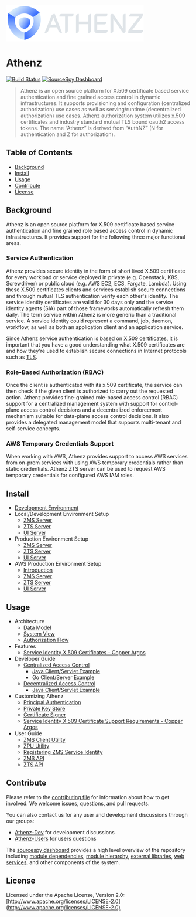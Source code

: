 ![Athenz](docs/images/athenz-logo.png)

# Athenz

[![Build Status](https://cd.screwdriver.cd/pipelines/6418/events)](https://cd.screwdriver.cd/pipelines/6418/events)
[![SourceSpy Dashboard](https://sourcespy.com/shield.svg)](https://sourcespy.com/github/yahooathenz/)

> Athenz is an open source platform for X.509 certificate based service authentication and fine grained access control in dynamic infrastructures. It supports provisioning and configuration (centralized authorization) use cases as well as serving/runtime (decentralized authorization) use cases. Athenz authorization system utilizes x.509 certificates and industry standard mutual TLS bound oauth2 access tokens. The name “Athenz” is derived from “AuthNZ” (N for authentication and Z for authorization).

## Table of Contents

* [Background](#background)
* [Install](#install)
* [Usage](#usage)
* [Contribute](#contribute)
* [License](#license)

## Background

Athenz is an open source platform for X.509 certificate based service authentication
and fine grained role based access control in dynamic infrastructures. It provides
support for the following three major functional areas.

### Service Authentication

Athenz provides secure identity in the form of short lived X.509 certificate
for every workload or service deployed in private (e.g. Openstack, K8S, Screwdriver)
or public cloud (e.g. AWS EC2, ECS, Fargate, Lambda). Using these X.509 certificates
clients and services establish secure connections and through mutual TLS authentication verify
each other's identity. The service identity certificates are valid for 30 days only
and the service identity agents (SIA) part of those frameworks automatically refresh
them daily. The term service within Athenz is more generic than a traditional service.
A service identity could represent a command, job, daemon, workflow, as well as both an
application client and an application service.

Since Athenz service authentication is based on
[X.509 certificates](https://en.wikipedia.org/wiki/X.509), it is
important that you have a good understanding what X.509 certificates are
and how they're used to establish secure connections in Internet protocols
such as [TLS](https://en.wikipedia.org/wiki/Transport_Layer_Security).

### Role-Based Authorization (RBAC)

Once the client is authenticated with its x.509 certificate, the service
can then check if the given client is authorized to carry out the requested
action. Athenz provides fine-grained role-based access control (RBAC) support
for a centralized management system with support for control-plane access control
decisions and a decentralized enforcement mechanism suitable for data-plane
access control decisions. It also provides a delegated management model that
supports multi-tenant and self-service concepts.

### AWS Temporary Credentials Support

When working with AWS, Athenz provides support to access AWS services
from on-prem services with using AWS temporary credentials rather than
static credentials. Athenz ZTS server can be used to request AWS temporary
credentials for configured AWS IAM roles.

## Install

* [Development Environment](docs/dev_environment.md)
* Local/Development Environment Setup
    * [ZMS Server](docs/setup_zms.md)
    * [ZTS Server](docs/setup_zts.md)
    * [UI Server](docs/setup_ui.md)
* Production Environment Setup
    * [ZMS Server](docs/setup_zms_prod.md)
    * [ZTS Server](docs/setup_zts_prod.md)
    * [UI Server](docs/setup_ui_prod.md)
* AWS Production Environment Setup
    * [Introduction](docs/aws_athenz_setup.md)
    * [ZMS Server](docs/aws_zms_setup.md)
    * [ZTS Server](docs/aws_zts_setup.md)
    * [UI Server](docs/aws_ui_setup.md)

## Usage

* Architecture
    * [Data Model](docs/data_model.md)
    * [System View](docs/system_view.md)
    * [Authorization Flow](docs/auth_flow.md)
* Features
    * [Service Identity X.509 Certificates - Copper Argos](docs/copper_argos.md)
* Developer Guide
    * [Centralized Access Control](docs/decent_authz_flow.md)
        * [Java Client/Servlet Example](docs/example_java_centralized_access.md)
        * [Go Client/Server Example](docs/example_go_centralized_access.md)
    * [Decentralized Access Control](docs/decent_authz_flow.md)
        * [Java Client/Servlet Example](docs/example_java_decentralized_access.md)
* Customizing Athenz
    * [Principal Authentication](docs/principal_authentication.md)
    * [Private Key Store](docs/private_key_store.md)
    * [Certificate Signer](docs/cert_signer.md)
    * [Service Identity X.509 Certificate Support Requirements - Copper Argos](docs/copper_argos_dev.md)
* User Guide
    * [ZMS Client Utility](docs/zms_client.md)
    * [ZPU Utility](docs/setup_zpu.md)
    * [Registering ZMS Service Identity](docs/reg_service_guide.md)
    * [ZMS API](docs/zms_api.md)
    * [ZTS API](docs/zts_api.md)

## Contribute

Please refer to the [contributing file](docs/contributing.md) for information about how to get involved. We welcome issues, questions, and pull requests.

You can also contact us for any user and development discussions through our groups:

* [Athenz-Dev](https://groups.google.com/d/forum/athenz-dev) for development discussions
* [Athenz-Users](https://groups.google.com/d/forum/athenz-users) for users questions

The [sourcespy dashboard](https://sourcespy.com/github/yahooathenz/) provides a high level overview of the repository including [module dependencies](https://sourcespy.com/github/yahooathenz/xx-omodulesc-.html), [module hierarchy](https://sourcespy.com/github/yahooathenz/xx-omodules-.html), [external libraries](https://sourcespy.com/github/yahooathenz/xx-ojavalibs-.html), [web services](https://sourcespy.com/github/yahooathenz/xx-owebservices-.html), and other components of the system.

## License

Licensed under the Apache License, Version 2.0: [http://www.apache.org/licenses/LICENSE-2.0](http://www.apache.org/licenses/LICENSE-2.0)
